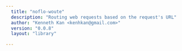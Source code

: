 ```yaml
---
  title: "noflo-woute"
  description: "Routing web requests based on the request's URL"
  author: "Kenneth Kan <kenhkan@gmail.com>"
  version: "0.0.8"
  layout: "library"

---
```


